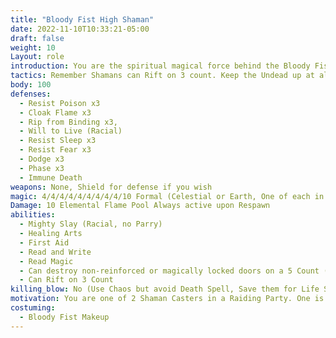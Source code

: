 ```yaml
---
title: "Bloody Fist High Shaman"
date: 2022-11-10T10:33:21-05:00
draft: false
weight: 10
Layout: role
introduction: You are the spiritual magical force behind the Bloody Fist’s mighty blades. You keep the ranks of the Bloody Fist moving without relenting. Your Earth Magic seals their wounds and gives them life, Your Celestial Magic smites your foes with elemental fury, Your Necromantic ways incite fear on the battlefield to break even the sternest of spirits. You don’t answer to anyone under the rank of Honor Guard but you move with your Raid Leader to preserve tactical advantage.
tactics: Remember Shamans can Rift on 3 count. Keep the Undead up at all costs because they are your only protection since the Scholars guild killed the Grunts. The NPCs may appear behind the players and start from outside the mod shack where they players entered to simulate being surrounded.
body: 100
defenses: 
  - Resist Poison x3
  - Cloak Flame x3
  - Rip from Binding x3, 
  - Will to Live (Racial)
  - Resist Sleep x3
  - Resist Fear x3
  - Dodge x3
  - Phase x3
  - Immune Death
weapons: None, Shield for defense if you wish
magic: 4/4/4/4/4/4/4/4/4/10 Formal (Celestial or Earth, One of each in Raiding Parties /w Raid Leader)
Damage: 10 Elemental Flame Pool Always active upon Respawn
abilities: 
  - Mighty Slay (Racial, no Parry)
  - Healing Arts
  - First Aid
  - Read and Write
  - Read Magic
  - Can destroy non-reinforced or magically locked doors on a 5 Count (1 I Shatter This Door....)
  - Can Rift on 3 Count
killing_blow: No (Use Chaos but avoid Death Spell, Save them for Life Spells to keep bloody Fist Alive)
motivation: You are one of 2 Shaman Casters in a Raiding Party. One is ALWAYS Celestial and the other Earth caster. Feel Free to use Necromancy to Harm/Taint Blood/Wither against the PCs, even raise dead on the ones who die during an encounter) to incite fear. Kidnap when you can if the person is of value.
costuming: 
  - Bloody Fist Makeup
---
```








